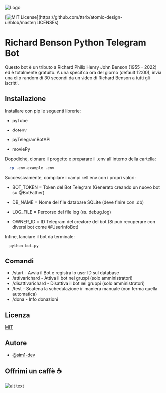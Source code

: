 
![Logo](https://scontent-mxp2-1.xx.fbcdn.net/v/t1.6435-9/75569679_125225412250507_8608695627624218624_n.png?_nc_cat=107&ccb=1-7&_nc_sid=09cbfe&_nc_ohc=H5QYKCipmO4AX_JZ7a4&_nc_ht=scontent-mxp2-1.xx&oh=00_AT9zwz8LYu2lB7LdWHF2xBnY0CJoU8BkPlCJlHYrvBBAKA&oe=62C010E3)

[![MIT License](https://img.shields.io/apm/l/atomic-design-ui.svg?)](https://github.com/tterb/atomic-design-ui/blob/master/LICENSEs)
# Richard Benson Python Telegram Bot

Questo bot è un tributo a Richard Philip Henry John Benson (1955 - 2022) ed è totalmente gratuito. A una specifica ora del giorno (default 12:00), invia una clip random di 30 secondi da un video di Richard Benson a tutti gli iscritti.

## Installazione

Installare con pip le seguenti librerie:

- pyTube

- dotenv

- pyTelegramBotAPI

- moviePy

Dopodichè, clonare il progetto e preparare il .env all'interno della cartella:

```bash
  cp .env.example .env
```

Successivamente, compilare i campi nell'env con i propri valori:

- BOT_TOKEN = Token del Bot Telegram (Generato creando un nuovo bot su @BotFather)

- DB_NAME = Nome del file database SQLite (deve finire con .db)

- LOG_FILE = Percorso del file log (es. debug.log)

- OWNER_ID = ID Telegram del creatore del bot (Si può recuperare con diversi bot come @UserInfoBot)


Infine, lanciare il bot da terminale:

```bash
  python bot.py
```
## Comandi

- /start - Avvia il Bot e registra lo user ID sul database
- /attivarichard - Attiva il bot nei gruppi (solo amministratori)
- /disattivarichard - Disattiva il bot nei gruppi (solo amministratori)
- /test - Scatena la schedulazione in maniera manuale (non ferma quella automatica)
- /dona - Info donazioni


## Licenza

[MIT](https://choosealicense.com/licenses/mit/)


## Autore

- [@sim1-dev](https://www.simonetenisci.it/) 


## Offrimi un caffè ☕

[![alt text][image]][hyperlink]

[hyperlink]:https://www.paypal.com/donate/?hosted_button_id=AS2MJZNHSQEQA
[image]:https://pics.paypal.com/00/s/NDI2ZTExZWQtODY4MS00ZTZiLTg4OGEtZjc1MmEyNjYwNzRj/file.PNG
(Donate with PayPal)
